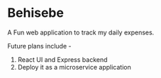 # Behisebe

A Fun web application to track my daily expenses.



Future plans include -
1. React UI and Express backend
2. Deploy it as a microservice application